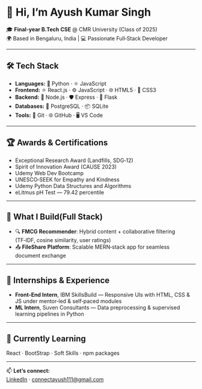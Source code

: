 # 👋 Hi, I’m Ayush Kumar Singh

🎓 **Final‑year B.Tech CSE** @ CMR University (Class of 2025)  
🌍 Based in Bengaluru, India | 💻 Passionate Full‑Stack Developer  

---

## 🛠️ Tech Stack  
- **Languages:** 🐍 Python · ⚛️ JavaScript  
- **Frontend:** ⚛️ React.js · ⚙️ JavaScript · 🌐 HTML5 · 🎨 CSS3  
- **Backend:** 🚀 Node.js · 🛡️ Express · 🐍 Flask  
- **Databases:** 🐘 PostgreSQL · 📦 SQLite  
- **Tools:** 🔧 Git · 🌐 GitHub · 🖥️ VS Code 

---

## 🏆 Awards & Certifications  
- Exceptional Research Award (Landfills, SDG‑12)  
- Spirit of Innovation Award (CAUSE 2023)  
- Udemy Web Dev Bootcamp
- UNESCO‑SEEK for Empathy and Kindness
- Udemy Python Data Structures and Algorithms
- eLitmus pH Test — 79.42 percentile  

---

## 🚀 What I Build(Full Stack)
- 🔍 **FMCG Recommender**: Hybrid content + collaborative filtering (TF‑IDF, cosine similarity, user ratings)  
- 📤 **FileShare Platform**: Scalable MERN‑stack app for seamless document exchange  

---

## 💼 Internships & Experience  
- **Front‑End Intern**, IBM SkillsBuild — Responsive UIs with HTML, CSS & JS under mentor‑led & self‑paced modules  
- **ML Intern**, Suven Consultants — Data preprocessing & supervised learning pipelines in Python
  
---

## 🌱 Currently Learning  
React · BootStrap · Soft Skills · npm packages  

---

📫 **Let’s connect:**  
[LinkedIn](https://linkedin.com/in/ayushkumarsingh11) · connectayush111@gmail.com  

